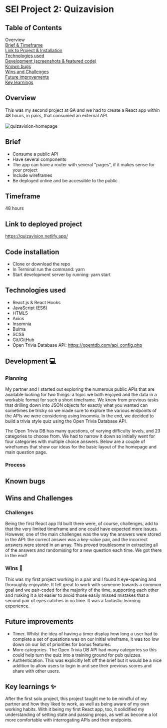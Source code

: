 # SEI Project 2: Quizavision

## Table of Contents
Overview<br/>
[Brief & Timeframe](#brief) <br/>
[Link to Project & Installation](#project) <br/>
[Technologies used](#technologies-used) <br/>
[Development (screenshots & featured code)](#development) <br/>
[Known bugs](#bugs)<br/>
[Wins and Challenges](#wins)<br/>
[Future improvements](#improvements)<br/>
[Key learnings](#learnings)<br/>

## Overview
This was my second project at GA and we had to create a React app within 48 hours, in pairs, that consumed an external API.
<br/>
<br/>
![quizavision-homepage](https://github.com/hannahtinacci/sei-project-two/blob/master/quizavision-home.gif)

## <a name="brief"></a>Brief 
* Consume a public API
* Have several components
* The app can have a router with several "pages", if it makes sense for your project
* Include wireframes
* Be deployed online and be accessible to the public

## Timeframe
48 hours

## <a name="project"></a> Link to deployed project 
https://quizavision.netlify.app/

## Code installation
* Clone or download the repo
* In Terminal run the command: yarn
* Start development server by running: yarn start



## <a name="technologies-used"></a>Technologies used
* React.js & React Hooks
* JavaScript (ES6)
* HTML5
* Axios
* Insomnia
* Bulma
* SCSS
* Git/GitHub
* Open Trivia Database API: https://opentdb.com/api_config.php


## <a name="development"></a>Development 💻

### Planning
My partner and I started out exploring the numerous public APIs that are available looking for two things: a topic we both enjoyed and the data in a workable format for such a short timeframe. We knew from previous tasks that drilling down into JSON objects for exactly what you wanted can sometimes be tricky so we made sure to explore the various endpoints of the APIs we were considering using Insomnia. In the end, we decided to build a trivia style quiz using the Open Trivia Database API.

The Open Trivia DB has many questions, of varying difficulty levels, and 23 categories to choose from. We had to narrow it down so initially went for four categories with multiple choice answers. Below are a couple of wireframes that show our ideas for the basic layout of the homepage and main question page. 


### Process

## <a name="bugs"></a>Known bugs


## <a name="wins"></a>Wins and Challenges

### Challenges 
Being the first React app I’d built there were, of course, challenges, add to that the very limited timeframe and one could have expected more issues. However, one of the main challenges was the way the answers were stored in the API: the correct answer was a key-value pair, and the incorrect answers were stored in an array. This proved troublesome in extracting all of the answers and randomising for a new question each time. We got there in the end! 

### Wins 🎉
This was my first project working in a pair and I found it eye-opening and thoroughly enjoyable. It felt great to work with someone towards a common goal and we pair-coded for the majority of the time, supporting each other and making it a lot easier to avoid those easily missed mistakes that a second pair of eyes catches in no time. It was a fantastic learning experience. 

## <a name="improvements"></a>Future improvements 
* Timer. Whilst the idea of having a timer display how long a user had to complete a set of questions was on our initial wireframe, it was too low down on our list of priorities for bonus features. 
* More categories. The Open Trivia DB API had many categories so this could help turn the quiz into a training ground for pub quizzes. 
* Authentication. This was explicitly left off the brief but it would be a nice addition to allow users to login in and see their previous scores and share with other users. 


## <a name="learnings"></a> Key learnings ✨
After the first solo project, this project taught me to be mindful of my partner and how they liked to work, as well as being aware of my own working habits. With it being my first React app, too, it solidified my understanding of setting state and passing props, as well as become a lot more comfortable with interrogating APIs and their endpoints. 
